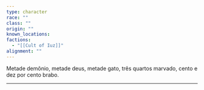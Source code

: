 ```yaml
---
type: character
race: ""
class: ""
origin: ""
known_locations: 
factions:
  - "[[Cult of Iuz]]"
alignment: ""
---
```

Metade demônio, metade deus, metade gato, três quartos marvado, cento e dez por cento brabo. 

---
